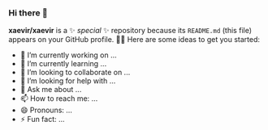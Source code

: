 ### Hi there 👋

**xaevir/xaevir** is a ✨ _special_ ✨ repository because its `README.md` (this file) appears on your GitHub profile.
:man_technologist:
Here are some ideas to get you started:

- 🔭 I’m currently working on ...
- 🌱 I’m currently learning ...
- 👯 I’m looking to collaborate on ...
- 🤔 I’m looking for help with ...
- 💬 Ask me about ...
- 📫 How to reach me: ...
- 😄 Pronouns: ...
- ⚡ Fun fact: ...
